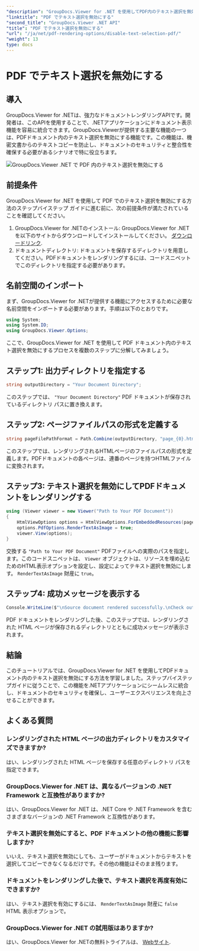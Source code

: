 ```yaml
---
"description": "GroupDocs.Viewer for .NET を使用してPDF内のテキスト選択を無効にする方法を学びましょう。シームレスな統合のために、ステップバイステップガイドに従ってください。"
"linktitle": "PDF でテキスト選択を無効にする"
"second_title": "GroupDocs.Viewer .NET API"
"title": "PDF でテキスト選択を無効にする"
"url": "/ja/net/pdf-rendering-options/disable-text-selection-pdf/"
"weight": 13
type: docs
---
```

# PDF でテキスト選択を無効にする

## 導入
GroupDocs.Viewer for .NETは、強力なドキュメントレンダリングAPIです。開発者は、このAPIを使用することで、.NETアプリケーションにドキュメント表示機能を容易に統合できます。GroupDocs.Viewerが提供する主要な機能の一つは、PDFドキュメント内のテキスト選択を無効にする機能です。この機能は、機密文書からのテキストコピーを防止し、ドキュメントのセキュリティと整合性を確保する必要があるシナリオで特に役立ちます。

![GroupDocs.Viewer .NET で PDF 内のテキスト選択を無効にする](/viewer/pdf-rendering-options/disable-text-selection-in-pdf.png)

## 前提条件
GroupDocs.Viewer for .NET を使用して PDF でのテキスト選択を無効にする方法のステップバイステップ ガイドに進む前に、次の前提条件が満たされていることを確認してください。
1. GroupDocs.Viewer for .NETのインストール: GroupDocs.Viewer for .NETを以下のサイトからダウンロードしてインストールしてください。 [ダウンロードリンク](https://releases。groupdocs.com/viewer/net/).
2. ドキュメントディレクトリ: ドキュメントを保存するディレクトリを用意してください。PDFドキュメントをレンダリングするには、コードスニペットでこのディレクトリを指定する必要があります。

## 名前空間のインポート
まず、GroupDocs.Viewer for .NETが提供する機能にアクセスするために必要な名前空間をインポートする必要があります。手順は以下のとおりです。

```csharp
using System;
using System.IO;
using GroupDocs.Viewer.Options;
```

ここで、GroupDocs.Viewer for .NET を使用して PDF ドキュメント内のテキスト選択を無効にするプロセスを複数のステップに分解してみましょう。
## ステップ1: 出力ディレクトリを指定する
```csharp
string outputDirectory = "Your Document Directory";
```
このステップでは、 `"Your Document Directory"` PDF ドキュメントが保存されているディレクトリ パスに置き換えます。
## ステップ2: ページファイルパスの形式を定義する
```csharp
string pageFilePathFormat = Path.Combine(outputDirectory, "page_{0}.html");
```
このステップでは、レンダリングされるHTMLページのファイルパスの形式を定義します。PDFドキュメントの各ページは、連番のページを持つHTMLファイルに変換されます。
## ステップ3: テキスト選択を無効にしてPDFドキュメントをレンダリングする
```csharp
using (Viewer viewer = new Viewer("Path to Your PDF Document"))
{
    HtmlViewOptions options = HtmlViewOptions.ForEmbeddedResources(pageFilePathFormat);
    options.PdfOptions.RenderTextAsImage = true;
    viewer.View(options);
}
```
交換する `"Path to Your PDF Document"` PDFファイルへの実際のパスを指定します。このコードスニペットは、 `Viewer` オブジェクトは、リソースを埋め込むためのHTML表示オプションを設定し、設定によってテキスト選択を無効にします。 `RenderTextAsImage` 財産に `true`。
## ステップ4: 成功メッセージを表示する
```csharp
Console.WriteLine($"\nSource document rendered successfully.\nCheck output in {outputDirectory}.");
```
PDF ドキュメントをレンダリングした後、このステップでは、レンダリングされた HTML ページが保存されるディレクトリとともに成功メッセージが表示されます。

## 結論
このチュートリアルでは、GroupDocs.Viewer for .NET を使用してPDFドキュメント内のテキスト選択を無効にする方法を学習しました。ステップバイステップガイドに従うことで、この機能を.NETアプリケーションにシームレスに統合し、ドキュメントのセキュリティを確保し、ユーザーエクスペリエンスを向上させることができます。
## よくある質問
### レンダリングされた HTML ページの出力ディレクトリをカスタマイズできますか?
はい、レンダリングされた HTML ページを保存する任意のディレクトリ パスを指定できます。
### GroupDocs.Viewer for .NET は、異なるバージョンの .NET Framework と互換性がありますか?
はい、GroupDocs.Viewer for .NET は、.NET Core や .NET Framework を含むさまざまなバージョンの .NET Framework と互換性があります。
### テキスト選択を無効にすると、PDF ドキュメントの他の機能に影響しますか?
いいえ、テキスト選択を無効にしても、ユーザーがドキュメントからテキストを選択してコピーできなくなるだけです。その他の機能はそのまま残ります。
### ドキュメントをレンダリングした後で、テキスト選択を再度有効にできますか?
はい、テキスト選択を有効にするには、 `RenderTextAsImage` 財産に `false` HTML 表示オプションで。
### GroupDocs.Viewer for .NET の試用版はありますか?
はい、GroupDocs.Viewer for .NETの無料トライアルは、 [Webサイト](https://releases。groupdocs.com/).